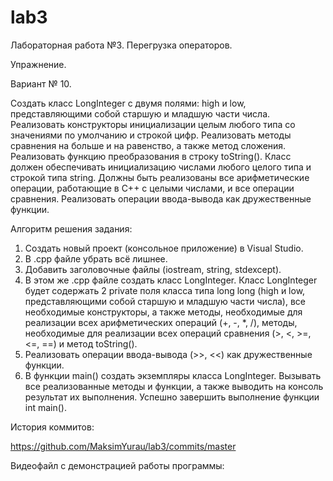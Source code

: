 # lab3
Лабораторная работа №3. Перегрузка операторов.

Упражнение.

Вариант № 10. 

Создать класс LongInteger с двумя полями: high и low,
представляющими собой старшую и младшую части числа. Реализовать
конструкторы инициализации целым любого типа со значениями по умолчанию
и строкой цифр. Реализовать методы сравнения на больше и на равенство, а
также метод сложения. Реализовать функцию преобразования в строку
toString(). Класс должен обеспечивать инициализацию числами любого целого
типа и строкой типа string. Должны быть реализованы все арифметические
операции, работающие в C++ с целыми числами, и все операции сравнения.
Реализовать операции ввода-вывода как дружественные функции.

Алгоритм решения задания:
1. Создать новый проект (консольное приложение) в Visual Studio.
2. В .cpp файле убрать всё лишнее.
3. Добавить заголовочные файлы (iostream, string, stdexcept).
4. В этом же .cpp файле создать класс LongInteger. Класс LongInteger будет содержать 2 private поля класса типа long long (high и low, представляющими собой старшую и младшую части числа), все необходимые конструкторы, а также методы, необходимые для реализации всех арифметических операций (+, -, *, /), методы, необходимые для реализации всех операций сравнения (>, <, >=, <=, ==) и метод toString().
5. Реализовать операции ввода-вывода (>>, <<) как дружественные функции.
6. В функции main() создать экземпляры класса LongInteger. Вызывать все реализованные методы и функции, а также выводить на консоль результат их выполнения. Успешно завершить выполнение функции int main().

История коммитов:

https://github.com/MaksimYurau/lab3/commits/master

Видеофайл с демонстрацией работы программы:



